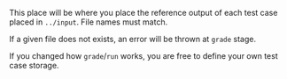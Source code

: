 This place will be where you place the reference output of each test case
placed in `../input`.
File names must match.

If a given file does not exists, an error will be thrown at `grade` stage.

If you changed how `grade`/`run` works, you are free to define your own
test case storage.
